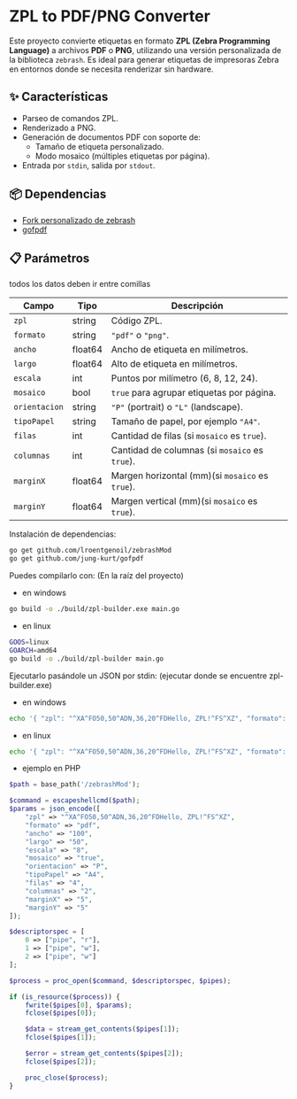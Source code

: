 # ZPL to PDF/PNG Converter

Este proyecto convierte etiquetas en formato **ZPL (Zebra Programming Language)** a archivos **PDF** o **PNG**, utilizando una versión personalizada de la biblioteca `zebrash`. Es ideal para generar etiquetas de impresoras Zebra en entornos donde se necesita renderizar sin hardware.

## ✨ Características

- Parseo de comandos ZPL.
- Renderizado a PNG.
- Generación de documentos PDF con soporte de:
  - Tamaño de etiqueta personalizado.
  - Modo mosaico (múltiples etiquetas por página).
- Entrada por `stdin`, salida por `stdout`.

## 📦 Dependencias

- [Fork personalizado de zebrash](https://github.com/lroentgenoil/zebrash)
- [gofpdf](https://github.com/jung-kurt/gofpdf)

## 📋 Parámetros
todos los datos deben ir entre comillas

| Campo         | Tipo    | Descripción                                    |
| ------------- | ------- | ---------------------------------------------- |
| `zpl`         | string  | Código ZPL.                                    |
| `formato`     | string  | `"pdf"` o `"png"`.                             |
| `ancho`       | float64 | Ancho de etiqueta en milímetros.               |
| `largo`       | float64 | Alto de etiqueta en milímetros.                |
| `escala`      | int     | Puntos por milímetro (6, 8, 12, 24).           |
| `mosaico`     | bool    | `true` para agrupar etiquetas por página.      |
| `orientacion` | string  | `"P"` (portrait) o `"L"` (landscape).          |
| `tipoPapel`   | string  | Tamaño de papel, por ejemplo `"A4"`.           |
| `filas`       | int     | Cantidad de filas (si `mosaico` es `true`).    |
| `columnas`    | int     | Cantidad de columnas (si `mosaico` es `true`). |
| `marginX`     | float64 | Margen horizontal (mm)(si `mosaico` es `true`).|
| `marginY`     | float64 | Margen vertical (mm)(si `mosaico` es `true`).  |

Instalación de dependencias:
```bash
go get github.com/lroentgenoil/zebrashMod
go get github.com/jung-kurt/gofpdf
```

Puedes compilarlo con: (En la raíz del proyecto)
- en windows
```bash
go build -o ./build/zpl-builder.exe main.go
```
- en linux
```bash
GOOS=linux 
GOARCH=amd64 
go build -o ./build/zpl-builder main.go 
```


Ejecutarlo pasándole un JSON por stdin: (ejecutar donde se encuentre zpl-builder.exe)
- en windows
```bash
echo '{ "zpl": "^XA^FO50,50^ADN,36,20^FDHello, ZPL!^FS^XZ", "formato": "pdf", "ancho": "100", "largo": "50", "escala": "8", "mosaico": "true", "orientacion": "P", "tipoPapel": "A4", "filas": "4", "columnas": "2", "marginX": "5", "marginY": "5"}' | zpl-builder.exe
```
- en linux
```bash
echo '{ "zpl": "^XA^FO50,50^ADN,36,20^FDHello, ZPL!^FS^XZ", "formato": "pdf", "ancho": "100", "largo": "50", "escala": "8", "mosaico": "true", "orientacion": "P", "tipoPapel": "A4", "filas": "4", "columnas": "2", "marginX": "5", "marginY": "5"}' | ./zpl-builder
```
- ejemplo en PHP
```php
$path = base_path('/zebrashMod');

$command = escapeshellcmd($path);
$params = json_encode([
    "zpl" => "^XA^FO50,50^ADN,36,20^FDHello, ZPL!^FS^XZ", 
    "formato" => "pdf", 
    "ancho" => "100", 
    "largo" => "50", 
    "escala" => "8", 
    "mosaico" => "true", 
    "orientacion" => "P", 
    "tipoPapel" => "A4", 
    "filas" => "4", 
    "columnas" => "2", 
    "marginX" => "5", 
    "marginY" => "5"
]);

$descriptorspec = [
    0 => ["pipe", "r"],
    1 => ["pipe", "w"],
    2 => ["pipe", "w"] 
];

$process = proc_open($command, $descriptorspec, $pipes);

if (is_resource($process)) {
    fwrite($pipes[0], $params);
    fclose($pipes[0]);

    $data = stream_get_contents($pipes[1]);
    fclose($pipes[1]);

    $error = stream_get_contents($pipes[2]);
    fclose($pipes[2]);

    proc_close($process);
}
```